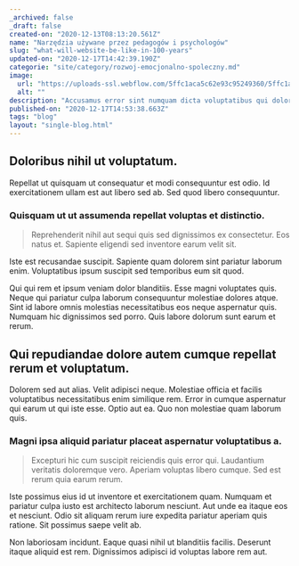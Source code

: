 ```yaml
---
_archived: false
_draft: false
created-on: "2020-12-13T08:13:20.561Z"
name: "Narzędzia używane przez pedagogów i psychologów"
slug: "what-will-website-be-like-in-100-years"
updated-on: "2020-12-17T14:42:39.190Z"
categorie: "site/category/rozwoj-emocjonalno-spoleczny.md"
image:
  url: "https://uploads-ssl.webflow.com/5ffc1aca5c62e93c95249360/5ffc1aca5c62e960af2493d4_jonathan-borba-JzCC_b-1.jpg"
  alt: ""
description: "Accusamus error sint numquam dicta voluptatibus qui dolores culpa tenetur. Nihil error facilis magni vitae nulla perspiciatis velit "
published-on: "2020-12-17T14:53:38.663Z"
tags: "blog"
layout: "single-blog.html"
---
```


Doloribus nihil ut voluptatum.
------------------------------

Repellat ut quisquam ut consequatur et modi consequuntur est odio. Id exercitationem ullam est aut libero sed ab. Sed quod libero consequuntur.

### Quisquam ut ut assumenda repellat voluptas et distinctio.

> Reprehenderit nihil aut sequi quis sed dignissimos ex consectetur. Eos natus et. Sapiente eligendi sed inventore earum velit sit.

Iste est recusandae suscipit. Sapiente quam dolorem sint pariatur laborum enim. Voluptatibus ipsum suscipit sed temporibus eum sit quod.

Qui qui rem et ipsum veniam dolor blanditiis. Esse magni voluptates quis. Neque qui pariatur culpa laborum consequuntur molestiae dolores atque. Sint id labore omnis molestias necessitatibus eos neque aspernatur quis. Numquam hic dignissimos sed porro. Quis labore dolorum sunt earum et rerum.

Qui repudiandae dolore autem cumque repellat rerum et voluptatum.
-----------------------------------------------------------------

Dolorem sed aut alias. Velit adipisci neque. Molestiae officia et facilis voluptatibus necessitatibus enim similique rem. Error in cumque aspernatur qui earum ut qui iste esse. Optio aut ea. Quo non molestiae quam laborum quis.

### Magni ipsa aliquid pariatur placeat aspernatur voluptatibus a.

> Excepturi hic cum suscipit reiciendis quis error qui. Laudantium veritatis doloremque vero. Aperiam voluptas libero cumque. Sed est rerum quia earum rerum.

Iste possimus eius id ut inventore et exercitationem quam. Numquam et pariatur culpa iusto est architecto laborum nesciunt. Aut unde ea itaque eos et nesciunt. Odio sit aliquam rerum iure expedita pariatur aperiam quis ratione. Sit possimus saepe velit ab.

Non laboriosam incidunt. Eaque quasi nihil ut blanditiis facilis. Deserunt itaque aliquid est rem. Dignissimos adipisci id voluptas labore rem aut.

